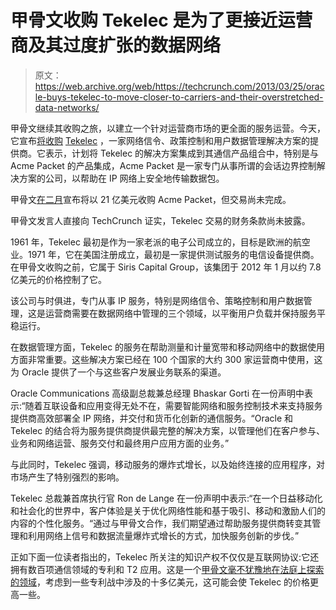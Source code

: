 # 甲骨文收购 Tekelec 是为了更接近运营商及其过度扩张的数据网络

> 原文：<https://web.archive.org/web/https://techcrunch.com/2013/03/25/oracle-buys-tekelec-to-move-closer-to-carriers-and-their-overstretched-data-networks/>

甲骨文继续其收购之旅，以建立一个针对运营商市场的更全面的服务运营。今天，它宣布[将收购](https://web.archive.org/web/20230327105305/http://www.oracle.com/us/corporate/acquisitions/tekelec/index.html) [Tekelec](https://web.archive.org/web/20230327105305/http://www.tekelec.com/) ，一家网络信令、政策控制和用户数据管理解决方案的提供商。它表示，计划将 Tekelec 的解决方案集成到其通信产品组合中，特别是与 Acme Packet 的产品集成，Acme Packet 是一家专门从事所谓的会话边界控制解决方案的公司，以帮助在 IP 网络上安全地传输数据包。

甲骨文[在二月](https://web.archive.org/web/20230327105305/http://dealbook.nytimes.com/2013/02/04/oracle-to-buy-acme-packet-for-2-1-billion/)宣布将以 21 亿美元收购 Acme Packet，但交易尚未完成。

甲骨文发言人直接向 TechCrunch 证实，Tekelec 交易的财务条款尚未披露。

1961 年，Tekelec 最初是作为一家老派的电子公司成立的，目标是欧洲的航空业。1971 年，它在美国注册成立，最初是一家提供测试服务的电信设备提供商。在甲骨文收购之前，它属于 Siris Capital Group，该集团于 2012 年 1 月以约 7.8 亿美元的价格控制了它。

该公司与时俱进，专门从事 IP 服务，特别是网络信令、策略控制和用户数据管理，这是运营商需要在数据网络中管理的三个领域，以平衡用户负载并保持服务平稳运行。

在数据管理方面，Tekelec 的服务在帮助测量和计量宽带和移动网络中的数据使用方面非常重要。这些解决方案已经在 100 个国家的大约 300 家运营商中使用，这为 Oracle 提供了一个与这些客户发展业务联系的渠道。

Oracle Communications 高级副总裁兼总经理 Bhaskar Gorti 在一份声明中表示:“随着互联设备和应用变得无处不在，需要智能网络和服务控制技术来支持服务提供商高效部署全 IP 网络，并交付和货币化创新的通信服务。“Oracle 和 Tekelec 的结合将为服务提供商提供最完整的解决方案，以管理他们在客户参与、业务和网络运营、服务交付和最终用户应用方面的业务。”

与此同时，Tekelec 强调，移动服务的爆炸式增长，以及始终连接的应用程序，对市场产生了特别强烈的影响。

Tekelec 总裁兼首席执行官 Ron de Lange 在一份声明中表示:“在一个日益移动化和社会化的世界中，客户体验是关于优化网络性能和基于吸引、移动和激励人们的内容的个性化服务。“通过与甲骨文合作，我们期望通过帮助服务提供商转变其管理和利用网络上信号和数据流量爆炸式增长的方式，加快服务创新的步伐。”

正如下面一位读者指出的，Tekelec 所关注的知识产权不仅仅是互联网协议:它还拥有数百项通信领域的专利和 T2 应用。这是一个[甲骨文毫不犹豫地在法庭上探索的领域](https://web.archive.org/web/20230327105305/https://techcrunch.com/2012/05/23/the-verdict-is-in-google-did-not-infringe-on-oracles-patents/)，考虑到一些专利战中涉及的十多亿美元，这可能会使 Tekelec 的价格更高一些。